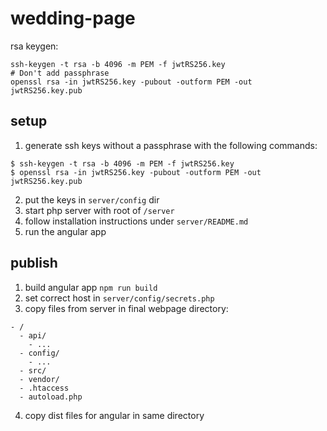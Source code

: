 # wedding-page

rsa keygen:
```
ssh-keygen -t rsa -b 4096 -m PEM -f jwtRS256.key
# Don't add passphrase
openssl rsa -in jwtRS256.key -pubout -outform PEM -out jwtRS256.key.pub
```

## setup
1. generate ssh keys without a passphrase with the following commands:
```
$ ssh-keygen -t rsa -b 4096 -m PEM -f jwtRS256.key
$ openssl rsa -in jwtRS256.key -pubout -outform PEM -out jwtRS256.key.pub
```
2. put the keys in `server/config` dir
3. start php server with root of `/server`
4. follow installation instructions under `server/README.md`
5. run the angular app


## publish
1. build angular app `npm run build`
2. set correct host in `server/config/secrets.php`
3. copy files from server in final webpage directory:
```
- /
  - api/
    - ...
  - config/
    - ...
  - src/
  - vendor/
  - .htaccess
  - autoload.php
```
4. copy dist files for angular in same directory